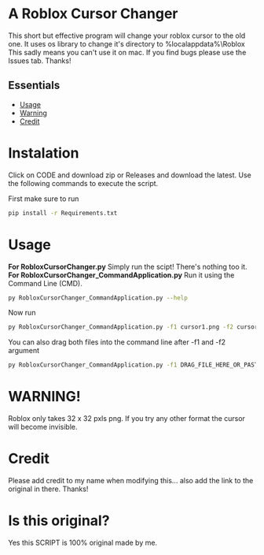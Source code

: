 # A Roblox Cursor Changer
This short but effective program will change your roblox cursor to the old one. It uses os library to change it's directory to %localappdata%\Roblox
This sadly means you can't use it on mac.
If you find bugs please use the Issues tab. Thanks!

## Essentials

- [Usage](#Usage)
- [Warning](#warning)
- [Credit](#credit)

# Instalation
Click on CODE and download zip or Releases and download the latest.
Use the following commands to execute the script.

First make sure to run
```bash
pip install -r Requirements.txt
```

# Usage

**For RobloxCursorChanger.py**
Simply run the scipt! There's nothing too it.
**For RobloxCursorChanger_CommandApplication.py**
Run it using the Command Line (CMD).
```bash
py RobloxCursorChanger_CommandApplication.py --help
```
Now run
```bash
py RobloxCursorChanger_CommandApplication.py -f1 cursor1.png -f2 cursor2.png
```
You can also drag both files into the command line after -f1 and -f2 argument
```bash
py RobloxCursorChanger_CommandApplication.py -f1 DRAG_FILE_HERE_OR_PASTE_PATH -f2 DRAG_FILE_HERE_OR_PASTE_PATH
```

# WARNING!
Roblox only takes 32 x 32 pxls png. If you try any other format the cursor will become invisible.
# Credit
Please add credit to my name when modifying this... also add the link to the original in there. Thanks!


# Is this original?
Yes this SCRIPT is 100% original made by me.